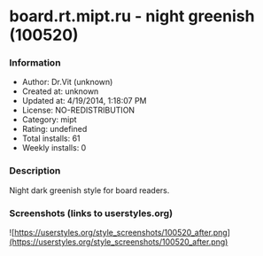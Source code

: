 # board.rt.mipt.ru - night greenish (100520)

### Information
- Author: Dr.Vit (unknown)
- Created at: unknown
- Updated at: 4/19/2014, 1:18:07 PM
- License: NO-REDISTRIBUTION
- Category: mipt
- Rating: undefined
- Total installs: 61
- Weekly installs: 0


### Description
Night dark greenish style for board readers.


### Screenshots (links to userstyles.org)
![https://userstyles.org/style_screenshots/100520_after.png](https://userstyles.org/style_screenshots/100520_after.png)


